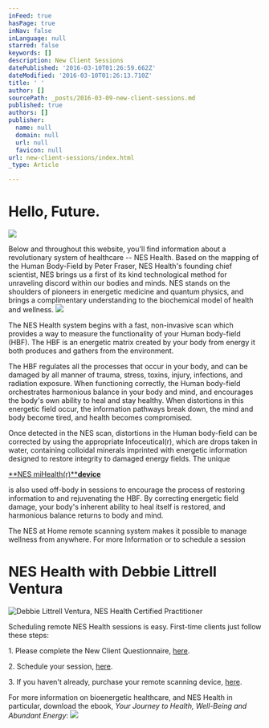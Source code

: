 ```yaml
---
inFeed: true
hasPage: true
inNav: false
inLanguage: null
starred: false
keywords: []
description: New Client Sessions
datePublished: '2016-03-10T01:26:59.662Z'
dateModified: '2016-03-10T01:26:13.710Z'
title: ' '
author: []
sourcePath: _posts/2016-03-09-new-client-sessions.md
published: true
authors: []
publisher:
  name: null
  domain: null
  url: null
  favicon: null
url: new-client-sessions/index.html
_type: Article

---
```

# 

# Hello, Future.
![](https://the-grid-user-content.s3-us-west-2.amazonaws.com/bcb3bc68-1ff4-4164-b71b-7dc8f04e785e.jpg)

Below and throughout this website, you'll find information about a revolutionary system of healthcare -- NES Health. Based on the mapping of the Human Body-Field by Peter Fraser, NES Health's founding chief scientist, NES brings us a first of its kind technological method for unraveling discord within our bodies and minds. NES stands on the shoulders of pioneers in energetic medicine and quantum physics, and brings a complimentary understanding to the biochemical model of health and wellness.
![](https://the-grid-user-content.s3-us-west-2.amazonaws.com/5de23066-5f70-4a26-a945-400eb9ce6b1e.jpg)

The NES Health system begins with a fast, non-invasive scan which provides a way to measure the functionality of your Human body-field (HBF). The HBF is an energetic matrix created by your body from energy it both produces and gathers from the environment.

The HBF regulates all the processes that occur in your body, and can be damaged by all manner of trauma, stress, toxins, injury, infections, and radiation exposure. When functioning correctly, the Human body-field orchestrates harmonious balance in your body and mind, and encourages the body's own ability to heal and stay healthy. When distortions in this energetic field occur, the information pathways break down, the mind and body become tired, and health becomes compromised.

Once detected in the NES scan, distortions in the Human body-field can be corrected by using the appropriate Infoceutical(r), which are drops taken in water, containing colloidal minerals imprinted with  energetic information designed to restore integrity to damaged energy fields. The unique

[**NES miHealth(r)****device**][0]

is also used off-body in sessions to encourage the process of  restoring information to and rejuvenating the HBF. By correcting energetic field damage, your body's inherent ability to heal itself is restored, and harmonious balance returns to body and mind.

The NES at Home remote scanning system makes it possible to manage wellness from anywhere. For more Information or to schedule a session

# NES Health with Debbie Littrell Ventura
![Debbie Littrell Ventura, NES Health Certified Practitioner](https://s3-us-west-2.amazonaws.com/the-grid-img/p/b83cc3d843ea7caa20ed201974f0ead1e4f9ff55.jpg)

Scheduling remote NES Health sessions is easy. First-time clients just follow these steps: 

1\. Please complete the New Client Questionnaire, [here][1].

2\. Schedule your session, [here][2].

3\. If you haven't already, purchase your remote scanning device, [here][3].

For more information on bioenergetic healthcare, and NES Health in particular, download the ebook, _Your Journey to Health, Well-Being and Abundant Energy_:
![](https://s3-us-west-2.amazonaws.com/the-grid-img/p/d8038a15c3df3a3fc3c5e8926fa9ec885a796a1e.jpg)

[0]: http://www.neshealth.com/total-wellnes-system/nes-mihealth/
[1]: https://form.jotform.com/60683962843163
[2]: http://my.setmore.com/bookingpage/a6241876-6ca1-4c37-88f0-2d5dd8b07fe6 
[3]: http://tuneyourvibe-com.3dcartstores.com/
